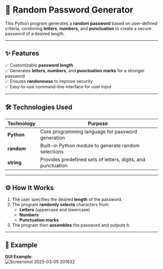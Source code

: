 # 🔑 Random Password Generator

This Python program generates a **random password** based on user-defined criteria, combining **letters**, **numbers**, and **punctuation** to create a secure password of a desired length.

---

## ✨ Features

✅ Customizable **password length**  
✅ Generates **letters**, **numbers**, and **punctuation marks** for a stronger password  
✅ Ensures **randomness** to improve security  
✅ Easy-to-use command-line interface for user input

---

## 🛠️ Technologies Used

| Technology | Purpose |
|---|---|
| **Python** | Core programming language for password generation |
| **random** | Built-in Python module to generate random selections |
| **string** | Provides predefined sets of letters, digits, and punctuation |

---

## ⚙️ How It Works

1. The user specifies the desired **length** of the password.
2. The program **randomly selects** characters from:
   - **Letters** (uppercase and lowercase)
   - **Numbers**
   - **Punctuation marks**
3. The program then **assembles** the password and outputs it.

---



## 📸 Example
 **GUI Example**:  
![Screenshot 2025-03-05 201632](https://github.com/user-attachments/assets/2680296f-2a83-4fed-80c5-071a0bc3bad0)

